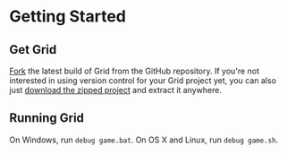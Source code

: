 Getting Started
===============

Get Grid
--------

[Fork](https://github.com/andrewmcwatters/grid-sdk/fork) the latest
build of Grid from the GitHub repository. If you're not interested in using
version control for your Grid project yet, you can also just
[download the zipped project](https://github.com/andrewmcwatters/grid-sdk/archive/master.zip)
and extract it anywhere.

Running Grid
------------

On Windows, run `debug game.bat`. On OS X and Linux, run `debug game.sh`.

